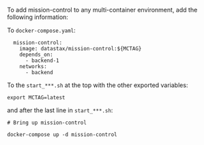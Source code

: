 To add mission-control to any multi-container environment, add the following information:

To `docker-compose.yaml`:

```
  mission-control:
    image: datastax/mission-control:${MCTAG}
    depends_on:
      - backend-1
    networks:
      - backend
```

To the `start_***.sh` at the top with the other exported variables:

```
export MCTAG=latest
```

and after the last line in `start_***.sh`:

```
# Bring up mission-control

docker-compose up -d mission-control
```
